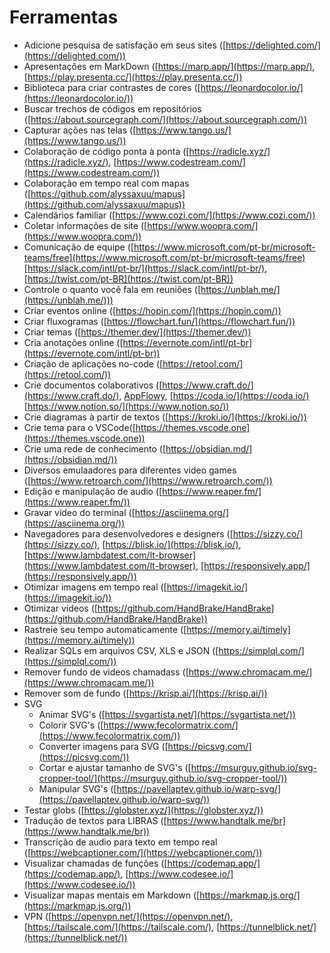 # Ferramentas

- Adicione pesquisa de satisfação em seus sites ([https://delighted.com/](https://delighted.com/))
- Apresentações em MarkDown ([https://marp.app/](https://marp.app/), [https://play.presenta.cc/](https://play.presenta.cc/))
- Biblioteca para criar contrastes de cores ([https://leonardocolor.io/](https://leonardocolor.io/))
- Buscar trechos de códigos em repositórios ([https://about.sourcegraph.com/](https://about.sourcegraph.com/))
- Capturar ações nas telas ([https://www.tango.us/](https://www.tango.us/))
- Colaboração de código ponta à ponta ([https://radicle.xyz/](https://radicle.xyz/), [https://www.codestream.com/](https://www.codestream.com/))
- Colaboração em tempo real com mapas ([https://github.com/alyssaxuu/mapus](https://github.com/alyssaxuu/mapus))
- Calendários familiar ([https://www.cozi.com/](https://www.cozi.com/))
- Coletar informações de site ([https://www.woopra.com/](https://www.woopra.com/))
- Comunicação de equipe ([https://www.microsoft.com/pt-br/microsoft-teams/free](https://www.microsoft.com/pt-br/microsoft-teams/free) [https://slack.com/intl/pt-br/](https://slack.com/intl/pt-br/), [https://twist.com/pt-BR](https://twist.com/pt-BR))
- Controle o quanto você fala em reuniões ([https://unblah.me/](https://unblah.me/)))
- Criar eventos online ([https://hopin.com/](https://hopin.com/))
- Criar fluxogramas ([https://flowchart.fun/](https://flowchart.fun/))
- Criar temas ([https://themer.dev/](https://themer.dev/))
- Cria anotações online ([https://evernote.com/intl/pt-br](https://evernote.com/intl/pt-br))
- Criação de aplicações no-code ([https://retool.com/](https://retool.com/))
- Crie documentos colaborativos ([https://www.craft.do/](https://www.craft.do/), [AppFlowy](https://www.appflowy.io/), [https://coda.io/](https://coda.io/) [https://www.notion.so/](https://www.notion.so/))
- Crie diagramas à partir de textos ([https://kroki.io/](https://kroki.io/))
- Crie tema para o VSCode([https://themes.vscode.one](https://themes.vscode.one))
- Crie uma rede de conhecimento ([https://obsidian.md/](https://obsidian.md/))
- Diversos emulaadores para diferentes video games ([https://www.retroarch.com/](https://www.retroarch.com/))
- Edição e manipulação de audio ([https://www.reaper.fm/](https://www.reaper.fm/))
- Gravar vídeo do terminal ([https://asciinema.org/](https://asciinema.org/))
- Navegadores para desenvolvedores e designers ([https://sizzy.co/](https://sizzy.co/), [https://blisk.io/](https://blisk.io/), [https://www.lambdatest.com/lt-browser](https://www.lambdatest.com/lt-browser), [https://responsively.app/](https://responsively.app/))
- Otimizar imagens em tempo real ([https://imagekit.io/](https://imagekit.io/))
- Otimizar vídeos ([https://github.com/HandBrake/HandBrake](https://github.com/HandBrake/HandBrake))
- Rastreie seu tempo automaticamente ([https://memory.ai/timely](https://memory.ai/timely))
- Realizar SQLs em arquivos CSV, XLS e JSON ([https://simplql.com/](https://simplql.com/))
- Remover fundo de videos chamadass ([https://www.chromacam.me/](https://www.chromacam.me/))
- Remover som de fundo ([https://krisp.ai/](https://krisp.ai/))
- SVG
  - Animar SVG's ([https://svgartista.net/](https://svgartista.net/))
  - Colorir SVG's ([https://www.fecolormatrix.com/](https://www.fecolormatrix.com/))
  - Converter imagens para SVG ([https://picsvg.com/](https://picsvg.com/))
  - Cortar e ajustar tamanho de SVG's ([https://msurguy.github.io/svg-cropper-tool/](https://msurguy.github.io/svg-cropper-tool/))
  - Manipular SVG's ([https://pavellaptev.github.io/warp-svg/](https://pavellaptev.github.io/warp-svg/))
- Testar globs ([https://globster.xyz/](https://globster.xyz/))
- Tradução de textos para LIBRAS ([https://www.handtalk.me/br](https://www.handtalk.me/br))
- Transcrição de audio para texto em tempo real ([https://webcaptioner.com/](https://webcaptioner.com/))
- Visualizar chamadas de funções ([https://codemap.app/](https://codemap.app/), [https://www.codesee.io/](https://www.codesee.io/))
- Visualizar mapas mentais em Markdown ([https://markmap.js.org/](https://markmap.js.org/))
- VPN ([https://openvpn.net/](https://openvpn.net/), [https://tailscale.com/](https://tailscale.com/), [https://tunnelblick.net/](https://tunnelblick.net/))
